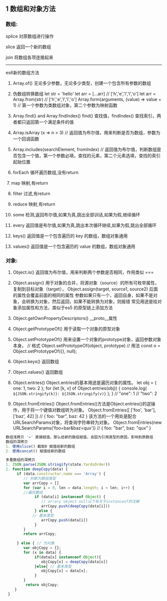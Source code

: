 ## 1 数组和对象方法

### 数组:

splice 对原数组进行操作

slice  返回一个新的数组

join 将数组各项连接起来

---

es6新的数组方法

1. Array.of() 无论多少参数，无论多少类型，创建一个包含所有参数的数组

2. 伪数组转换数组 
    let str = 'hello'
    let arr = [...arr] // ['h','e','l','l','o']
    let arr = Array.from(str) // ['h','e','l','l','o']
        Array.form(arguments, (value) => value + 1) // 第一个参数为类数组对象，第二个参数为映射函数

3. Array.find() and Array.findIndex()
    find() 查找值，findIndex() 查找索引，两者都只返回第一个满足条件的值

4. Array.isArray (x => n > 3) // 返回值为布尔值，用来判断是否为数组，参数为一个回调函数

5. Array.includes(searchElement, fromIndex) // 返回值为布尔值，判断数组是否包含一个值，第一个参数必填，查找的元素，第二个元素选填，查找的索引起始位置

6. forEach 循环遍历数组,没有return

​    7. map 映射,有return

8. filter 过滤,有return

9. reduce 映射,有return

10. some 检测,返回布尔值,如果为真,跳出全部训话,如果为假,继续循环

11. every 返回值是布尔值,如果为真,跳出本次循环继续,如果为假,跳出全部循环

12. keys() 返回值是一个包含遍历的 key 的数组，数组对象通用

13. values() 返回值是一个包含遍历的 value 的数组，数组对象通用

### 对象:

1. Object.is() 返回值为布尔值，用来判断两个参数是否相同，作用类似 ===

2. Object.assign() 用于对象的合并，将源对象（source）的所有可枚举属性，复制到目标对象（target），
    Object.assign(target, source1, source2)
    后面的属性会覆盖前面的相同的属性
    参数如果只有一个，返回自身，如果不是对象，会转换为对象，然后返回，如果不能转换为对象，则报错
    常见用途是给对象添加属性和方法，类似于es5 的原型链上添加方法

3. Object.getOwnPropertyDescriptors() 
__proto__属性

4. Object.getPrototypeOf() 用于读取一个对象的原型对象
5. Object.setPrototypeOf() 用来设置一个对象的prototype对象，返回参数对象本身。
    // 格式
    Object.setPrototypeOf(object, prototype)
    // 用法
    const o = Object.setPrototypeOf({}, null);

6. Object.keys() 返回数组

7. Object.values() 返回数组

8. Object.entries() Object.entries的基本用途是遍历对象的属性。
    let obj = { one: 1, two: 2 };
    for (let [k, v] of Object.entries(obj)) {
    console.log(
        `${JSON.stringify(k)}: ${JSON.stringify(v)}`
    );
    }
    // "one": 1
    // "two": 2
9. Object.fromEntries() Object.fromEntries()方法是Object.entries()的逆操作，用于将一个键值对数组转为对象。
    Object.fromEntries([
        ['foo', 'bar'],
        ['baz', 42]
    ])
    // { foo: "bar", baz: 42 }
    该方法的一个用处是配合URLSearchParams对象，将查询字符串转为对象。
    Object.fromEntries(new URLSearchParams('foo=bar&baz=qux'))
    // { foo: "bar", baz: "qux" }

```js
数组浅拷贝 '=' 直接赋值，那么给新的数组赋值，会因为引用类型的原因，影响到原数组
数组的深拷贝
1. 使用slice() 截取0 赋值给新的数组
2. 使用concat() 赋值给新的数组

多重数组的深拷贝
1. JSON.parse(JSON.stringify(state.YardsOrder))
2. function deepCopy(data) {
	 if (data.constructor.name === 'Array') { 
		// 判断为数组类型
	 	var arrCopy = []
	 	for (var i = 0, len = data.length; i < len; i++) {
		//遍历数组
			 if (data[i] instanceof Object) {
				// arrary object null以下有关于instanceof的注解
			 	arrCopy.push(deepCopy(data[i]))
			 } else { 
			// 基本类型
			 	arrCopy.push(data[i])
			 }
	 	}
	 	return arrCopy;
	
	 } else { // 为对象
 		var objCopy = {};
	 	for (x in data) {
			 if(data[x] instanceof Object){
			 	objCopy[x] = deepCopy(data[x])
			 }else{ // 基本类型
			 	objCopy[x] = data[x];
			 }
		}
		 return objCopy;
	}
 }
```